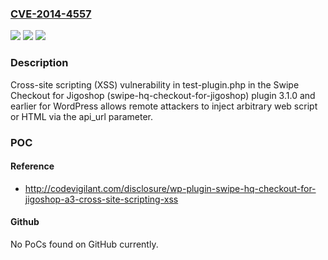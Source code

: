 ### [CVE-2014-4557](https://cve.mitre.org/cgi-bin/cvename.cgi?name=CVE-2014-4557)
![](https://img.shields.io/static/v1?label=Product&message=n%2Fa&color=blue)
![](https://img.shields.io/static/v1?label=Version&message=n%2Fa&color=blue)
![](https://img.shields.io/static/v1?label=Vulnerability&message=n%2Fa&color=brighgreen)

### Description

Cross-site scripting (XSS) vulnerability in test-plugin.php in the Swipe Checkout for Jigoshop (swipe-hq-checkout-for-jigoshop) plugin 3.1.0 and earlier for WordPress allows remote attackers to inject arbitrary web script or HTML via the api_url parameter.

### POC

#### Reference
- http://codevigilant.com/disclosure/wp-plugin-swipe-hq-checkout-for-jigoshop-a3-cross-site-scripting-xss

#### Github
No PoCs found on GitHub currently.

